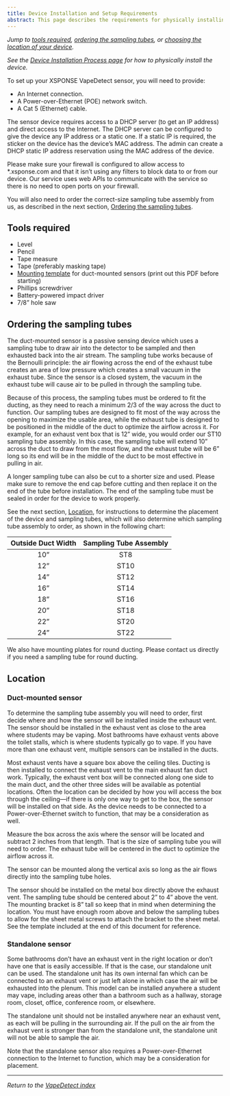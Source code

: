 ```yaml
---
title: Device Installation and Setup Requirements
abstract: This page describes the requirements for physically installing your VapeDetect duct-mounted or standalone sensor, including the tools needed, ordering the sampling tubes, and choosing the location.
---
```

*Jump to [tools required](installation-reqs.md#tools-required), [ordering the sampling tubes](installation-reqs.md#ordering-the-sampling-tubes), or [choosing the location of your device](installation-reqs.md#location).*

*See the [Device Installation Process page](installation-process.md) for how to physically install the device.*

To set up your XSPONSE VapeDetect sensor, you will need to provide:
-	An Internet connection.
-	A Power-over-Ethernet (POE) network switch.
-	A Cat 5 (Ethernet) cable.

The sensor device requires access to a DHCP server (to get an IP address) and direct access to the Internet. The DHCP server can be configured to give the device any IP address or a static one. If a static IP is required, the sticker on the device has the device’s MAC address. The admin can create a DHCP static IP address reservation using the MAC address of the device.

Please make sure your firewall is configured to allow access to \*.xsponse.com and that it isn’t using any filters to block data to or from our device. Our service uses web APIs to communicate with the service so there is no need to open ports on your firewall.  

You will also need to order the correct-size sampling tube assembly from us, as described in the next section, [Ordering the sampling tubes](installation-reqs.md#ordering-the-sampling-tubes). 

## Tools required
-	Level
-	Pencil
-	Tape measure
-	Tape (preferably masking tape)
-	[Mounting template](sensor_mounting_template.pdf) for duct-mounted sensors (print out this PDF before starting)
-	Phillips screwdriver
-	Battery-powered impact driver
-	7/8” hole saw

## Ordering the sampling tubes
The duct-mounted sensor is a passive sensing device which uses a sampling tube to draw air into the detector to be sampled and then exhausted back into the air stream. The sampling tube works because of the Bernoulli principle: the air flowing across the end of the exhaust tube creates an area of low pressure which creates a small vacuum in the exhaust tube. Since the sensor is a closed system, the vacuum in the exhaust tube will cause air to be pulled in through the sampling tube.

Because of this process, the sampling tubes must be ordered to fit the ducting, as they need to reach a minimum 2/3 of the way across the duct to function. Our sampling tubes are designed to fit most of the way across the opening to maximize the usable area, while the exhaust tube is designed to be positioned in the middle of the duct to optimize the airflow across it. For example, for an exhaust vent box that is 12” wide, you would order our ST10 sampling tube assembly. In this case, the sampling tube will extend 10” across the duct to draw from the most flow, and the exhaust tube will be 6” long so its end will be in the middle of the duct to be most effective in pulling in air.

A longer sampling tube can also be cut to a shorter size and used. Please make sure to remove the end cap before cutting and then replace it on the end of the tube before installation. The end of the sampling tube must be sealed in order for the device to work properly.

See the next section, [Location](installation-reqs.md#location), for instructions to determine the placement of the device and sampling tubes, which will also determine which sampling tube assembly to order, as shown in the following chart:

| Outside Duct Width | Sampling Tube Assembly |
| :---: | :---: |
| 10” | ST8 |
| 12” | ST10 |
| 14” | ST12 |
| 16” | ST14 |
| 18” | ST16 |
| 20” | ST18 |
| 22” | ST20 |
| 24” | ST22 |

We also have mounting plates for round ducting. Please contact us directly if you need a sampling tube for round ducting.

## Location
### Duct-mounted sensor
To determine the sampling tube assembly you will need to order, first decide where and how the sensor will be installed inside the exhaust vent. The sensor should be installed in the exhaust vent as close to the area where students may be vaping. Most bathrooms have exhaust vents above the toilet stalls, which is where students typically go to vape. If you have more than one exhaust vent, multiple sensors can be installed in the ducts. 

Most exhaust vents have a square box above the ceiling tiles. Ducting is then installed to connect the exhaust vent to the main exhaust fan duct work. Typically, the exhaust vent box will be connected along one side to the main duct, and the other three sides will be available as potential locations. Often the location can be decided by how you will access the box through the ceiling—if there is only one way to get to the box, the sensor will be installed on that side. As the device needs to be connected to a Power-over-Ethernet switch to function, that may be a consideration as well. 

Measure the box across the axis where the sensor will be located and subtract 2 inches from that length. That is the size of sampling tube you will need to order. The exhaust tube will be centered in the duct to optimize the airflow across it.

The sensor can be mounted along the vertical axis so long as the air flows directly into the sampling tube holes.

The sensor should be installed on the metal box directly above the exhaust vent. The sampling tube should be centered about 2” to 4” above the vent. The mounting bracket is 8” tall so keep that in mind when determining the location. You must have enough room above and below the sampling tubes to allow for the sheet metal screws to attach the bracket to the sheet metal. See the template included at the end of this document for reference.

### Standalone sensor
Some bathrooms don’t have an exhaust vent in the right location or don’t have one that is easily accessible. If that is the case, our standalone unit can be used. The standalone unit has its own internal fan which can be connected to an exhaust vent or just left alone in which case the air will be exhausted into the plenum. This model can be installed anywhere a student may vape, including areas other than a bathroom such as a hallway, storage room, closet, office, conference room, or elsewhere.  

The standalone unit should not be installed anywhere near an exhaust vent, as each will be pulling in the surrounding air. If the pull on the air from the exhaust vent is stronger than from the standalone unit, the standalone unit will not be able to sample the air.

Note that the standalone sensor also requires a Power-over-Ethernet connection to the Internet to function, which may be a consideration for placement.
___
*Return to the [VapeDetect index](index.md)*

